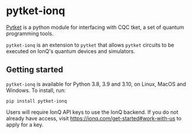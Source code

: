 # pytket-ionq

[Pytket](https://cqcl.github.io/tket/pytket/api/index.html) is a python module for interfacing
with CQC tket, a set of quantum programming tools.

`pytket-ionq` is an extension to `pytket` that allows `pytket` circuits to be
executed on IonQ's quantum devices and simulators.

## Getting started

`pytket-ionq` is available for Python 3.8, 3.9 and 3.10, on Linux, MacOS and
Windows. To install, run:

```pip install pytket-ionq```

Users will require IonQ API keys to use the IonQ backend. If you do
not already have access, visit
https://ionq.com/get-started#work-with-us to apply for a key.
